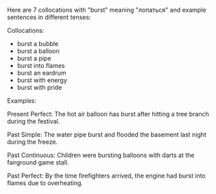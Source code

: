 Here are 7 collocations with "burst" meaning "лопаться" and example sentences in different tenses:

Collocations:
- burst a bubble
- burst a balloon 
- burst a pipe
- burst into flames
- burst an eardrum
- burst with energy
- burst with pride

Examples:

Present Perfect: The hot air balloon has burst after hitting a tree branch during the festival.

Past Simple: The water pipe burst and flooded the basement last night during the freeze.

Past Continuous: Children were bursting balloons with darts at the fairground game stall.  

Past Perfect: By the time firefighters arrived, the engine had burst into flames due to overheating.